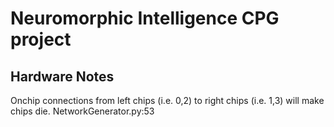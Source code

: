 # Neuromorphic Intelligence CPG project

## Hardware Notes

Onchip connections from left chips (i.e. 0,2) to right chips (i.e. 1,3) will make chips die. NetworkGenerator.py:53